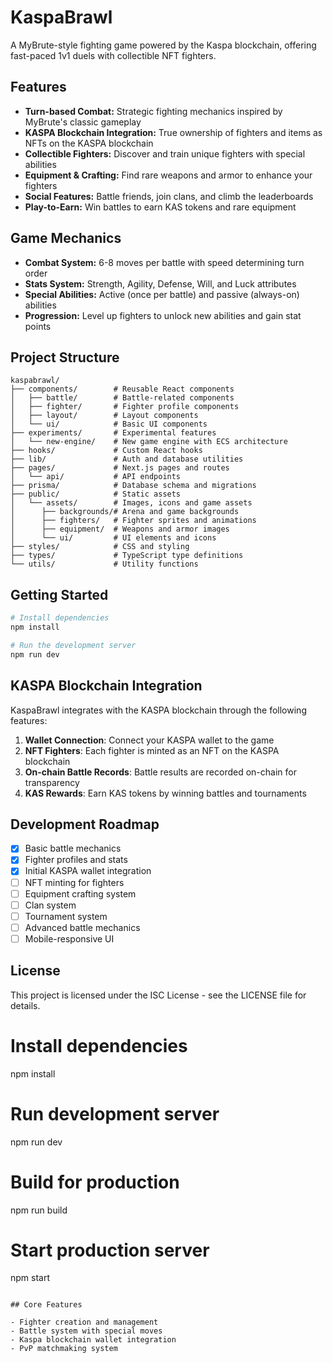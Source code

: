 # KaspaBrawl

A MyBrute-style fighting game powered by the Kaspa blockchain, offering fast-paced 1v1 duels with collectible NFT fighters.

## Features

- **Turn-based Combat:** Strategic fighting mechanics inspired by MyBrute's classic gameplay
- **KASPA Blockchain Integration:** True ownership of fighters and items as NFTs on the KASPA blockchain
- **Collectible Fighters:** Discover and train unique fighters with special abilities
- **Equipment & Crafting:** Find rare weapons and armor to enhance your fighters
- **Social Features:** Battle friends, join clans, and climb the leaderboards
- **Play-to-Earn:** Win battles to earn KAS tokens and rare equipment

## Game Mechanics

- **Combat System:** 6-8 moves per battle with speed determining turn order
- **Stats System:** Strength, Agility, Defense, Will, and Luck attributes
- **Special Abilities:** Active (once per battle) and passive (always-on) abilities
- **Progression:** Level up fighters to unlock new abilities and gain stat points

## Project Structure

```
kaspabrawl/
├── components/        # Reusable React components
│   ├── battle/        # Battle-related components
│   ├── fighter/       # Fighter profile components
│   ├── layout/        # Layout components
│   └── ui/            # Basic UI components
├── experiments/       # Experimental features
│   └── new-engine/    # New game engine with ECS architecture
├── hooks/             # Custom React hooks
├── lib/               # Auth and database utilities
├── pages/             # Next.js pages and routes
│   └── api/           # API endpoints
├── prisma/            # Database schema and migrations
├── public/            # Static assets
│   └── assets/        # Images, icons and game assets
│      ├── backgrounds/# Arena and game backgrounds
│      ├── fighters/   # Fighter sprites and animations
│      ├── equipment/  # Weapons and armor images
│      └── ui/         # UI elements and icons
├── styles/            # CSS and styling
├── types/             # TypeScript type definitions
└── utils/             # Utility functions
```

## Getting Started

```bash
# Install dependencies
npm install

# Run the development server
npm run dev
```

## KASPA Blockchain Integration

KaspaBrawl integrates with the KASPA blockchain through the following features:

1. **Wallet Connection**: Connect your KASPA wallet to the game
2. **NFT Fighters**: Each fighter is minted as an NFT on the KASPA blockchain
3. **On-chain Battle Records**: Battle results are recorded on-chain for transparency
4. **KAS Rewards**: Earn KAS tokens by winning battles and tournaments

## Development Roadmap

- [x] Basic battle mechanics
- [x] Fighter profiles and stats
- [x] Initial KASPA wallet integration
- [ ] NFT minting for fighters
- [ ] Equipment crafting system
- [ ] Clan system
- [ ] Tournament system
- [ ] Advanced battle mechanics
- [ ] Mobile-responsive UI

## License

This project is licensed under the ISC License - see the LICENSE file for details.
# Install dependencies
npm install

# Run development server
npm run dev

# Build for production
npm run build

# Start production server
npm start
```

## Core Features

- Fighter creation and management
- Battle system with special moves
- Kaspa blockchain wallet integration
- PvP matchmaking system
